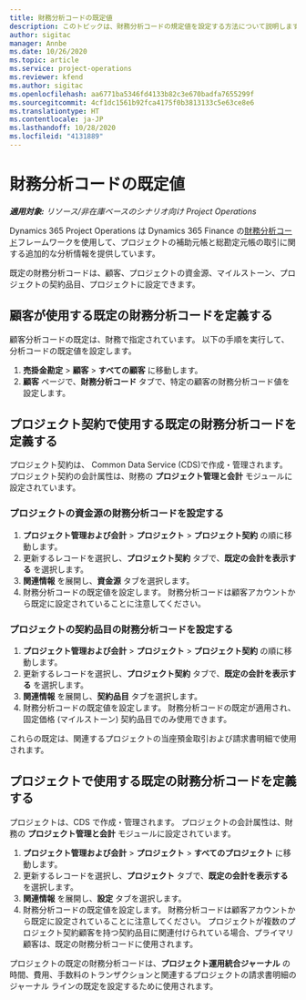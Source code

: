 ```yaml
---
title: 財務分析コードの既定値
description: このトピックは、財務分析コードの規定値を設定する方法について説明します。
author: sigitac
manager: Annbe
ms.date: 10/26/2020
ms.topic: article
ms.service: project-operations
ms.reviewer: kfend
ms.author: sigitac
ms.openlocfilehash: aa6771ba5346fd4133b82c3e670badfa7655299f
ms.sourcegitcommit: 4cf1dc1561b92fca4175f0b3813133c5e63ce8e6
ms.translationtype: HT
ms.contentlocale: ja-JP
ms.lasthandoff: 10/28/2020
ms.locfileid: "4131889"
---
```

# <a name="financial-dimension-defaults"></a>財務分析コードの既定値

_**適用対象:** リソース/非在庫ベースのシナリオ向け Project Operations_

Dynamics 365 Project Operations  は Dynamics 365 Finance の[財務分析コード](https://docs.microsoft.com/dynamics365/finance/general-ledger/financial-dimensions)フレームワークを使用して、プロジェクトの補助元帳と総勘定元帳の取引に関する追加的な分析情報を提供しています。

既定の財務分析コードは、顧客、プロジェクトの資金源、マイルストーン、プロジェクトの契約品目、プロジェクトに設定できます。

## <a name="define-default-financial-dimensions-for-a-customer"></a>顧客が使用する既定の財務分析コードを定義する

顧客分析コードの既定は、財務で指定されています。 以下の手順を実行して、分析コードの既定値を設定します。

1. **売掛金勘定** > **顧客** > **すべての顧客** に移動します。
2. **顧客** ページで、**財務分析コード** タブで、特定の顧客の財務分析コード値を設定します。

## <a name="define-default-financial-dimensions-for-project-contracts"></a>プロジェクト契約で使用する既定の財務分析コードを定義する

プロジェクト契約は、 Common Data Service (CDS)で作成・管理されます。 プロジェクト契約の会計属性は、財務の **プロジェクト管理と会計** モジュールに設定されています。

### <a name="set-financial-dimensions-for-a-project-funding-source"></a>プロジェクトの資金源の財務分析コードを設定する

1. **プロジェクト管理および会計** > **プロジェクト** > **プロジェクト契約** の順に移動します。
2. 更新するレコードを選択し、**プロジェクト契約** タブで、**既定の会計を表示する** を選択します。
3. **関連情報** を展開し、**資金源** タブを選択します。
4. 財務分析コードの既定値を設定します。 財務分析コードは顧客アカウントから既定に設定されていることに注意してください。

### <a name="set-financial-dimensions-for-a-project-contract-line"></a>プロジェクトの契約品目の財務分析コードを設定する

1. **プロジェクト管理および会計** > **プロジェクト** > **プロジェクト契約** の順に移動します。
2. 更新するレコードを選択し、**プロジェクト契約** タブで、**既定の会計を表示する** を選択します。
3. **関連情報** を展開し、**契約品目** タブを選択します。
4. 財務分析コードの既定値を設定します。 財務分析コードの既定が適用され、固定価格 (マイルストーン) 契約品目でのみ使用できます。

これらの既定は、関連するプロジェクトの当座預金取引および請求書明細で使用されます。

## <a name="define-default-financial-dimensions-for-projects"></a>プロジェクトで使用する既定の財務分析コードを定義する

プロジェクトは、CDS で作成・管理されます。 プロジェクトの会計属性は、財務の **プロジェクト管理と会計** モジュールに設定されています。

1. **プロジェクト管理および会計** > **プロジェクト** > **すべてのプロジェクト** に移動します。
2. 更新するレコードを選択し、**プロジェクト** タブで、**既定の会計を表示する** を選択します。
3. **関連情報** を展開し、**設定** タブを選択します。
4. 財務分析コードの既定値を設定します。 財務分析コードは顧客アカウントから既定に設定されていることに注意してください。 プロジェクトが複数のプロジェクト契約顧客を持つ契約品目に関連付けられている場合、プライマリ顧客は、既定の財務分析コードに使用されます。

プロジェクトの既定の財務分析コードは、**プロジェクト運用統合ジャーナル** の時間、費用、手数料のトランザクションと関連するプロジェクトの請求書明細のジャーナル ラインの既定を設定するために使用されます。
